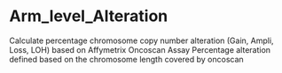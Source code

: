 # Arm_level_Alteration
Calculate percentage chromosome copy number alteration (Gain, Ampli, Loss, LOH) based on Affymetrix Oncoscan Assay Percentage alteration defined based on the chromosome length covered by oncoscan
